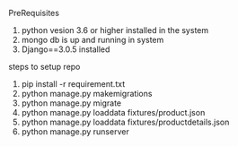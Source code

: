PreRequisites
1. python vesion 3.6 or higher installed in the system
2. mongo db is up and running in system
3. Django==3.0.5 installed 

steps to setup repo
1. pip install -r requirement.txt
2. python manage.py makemigrations
3. python manage.py migrate
4. python manage.py loaddata fixtures/product.json
5. python manage.py loaddata fixtures/productdetails.json
6. python manage.py runserver
